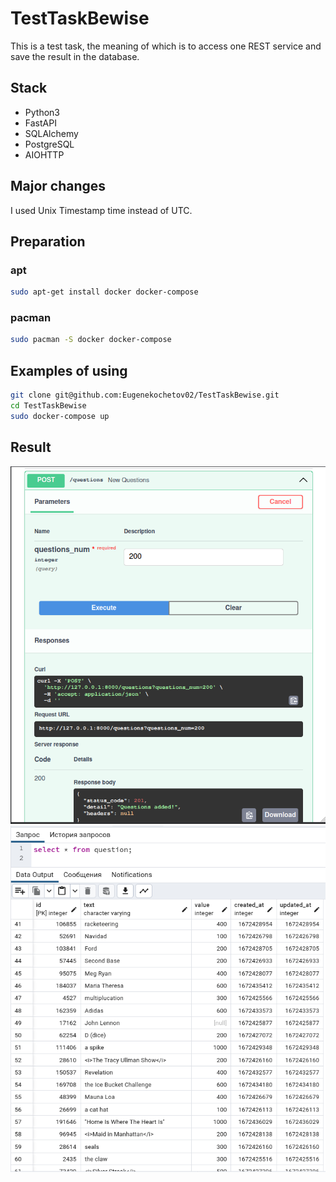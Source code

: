 # TestTaskBewise

This is a test task, the meaning of which is to access one REST service and save the result in the database.

## Stack

 - Python3
 - FastAPI
 - SQLAlchemy
 - PostgreSQL
 - AIOHTTP
 ## Major changes
 I used Unix Timestamp time instead of UTC. 
 ## Preparation
 ### apt
 ```bash
sudo apt-get install docker docker-compose
```
### pacman
 ```bash
sudo pacman -S docker docker-compose
```
 ## Examples of using
```bash
git clone git@github.com:Eugenekochetov02/TestTaskBewise.git
cd TestTaskBewise
sudo docker-compose up
```
## Result
![POST request](/readme/post.png)
![Pgadmin](/readme/pg4.png)